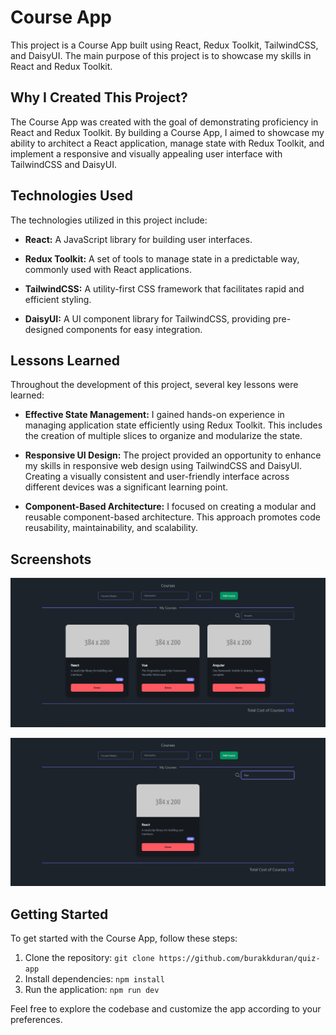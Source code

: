 # Course App

This project is a Course App built using React, Redux Toolkit, TailwindCSS, and DaisyUI. The main purpose of this project is to showcase my skills in React and Redux Toolkit.

## Why I Created This Project?

The Course App was created with the goal of demonstrating proficiency in React and Redux Toolkit. By building a Course App, I aimed to showcase my ability to architect a React application, manage state with Redux Toolkit, and implement a responsive and visually appealing user interface with TailwindCSS and DaisyUI.

## Technologies Used

The technologies utilized in this project include:

- **React:** A JavaScript library for building user interfaces.

- **Redux Toolkit:** A set of tools to manage state in a predictable way, commonly used with React applications.

- **TailwindCSS:** A utility-first CSS framework that facilitates rapid and efficient styling.

- **DaisyUI:** A UI component library for TailwindCSS, providing pre-designed components for easy integration.

## Lessons Learned

Throughout the development of this project, several key lessons were learned:

- **Effective State Management:** I gained hands-on experience in managing application state efficiently using Redux Toolkit. This includes the creation of multiple slices to organize and modularize the state.

- **Responsive UI Design:** The project provided an opportunity to enhance my skills in responsive web design using TailwindCSS and DaisyUI. Creating a visually consistent and user-friendly interface across different devices was a significant learning point.

- **Component-Based Architecture:** I focused on creating a modular and reusable component-based architecture. This approach promotes code reusability, maintainability, and scalability.

## Screenshots

![Course App](src/images/Screenshot1.png)

![Course App](src/images/Screenshot2.png)


## Getting Started

To get started with the Course App, follow these steps:

1. Clone the repository: `git clone https://github.com/burakkduran/quiz-app`
2. Install dependencies: `npm install`
3. Run the application: `npm run dev`

Feel free to explore the codebase and customize the app according to your preferences.
